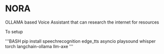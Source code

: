 # NORA
OLLAMA based Voice Assistant that can research the internet for resources

To setup

'''BASH
pip install speechrecognition edge_tts asyncio playsound whisper torch langchain-ollama llm-axe
'''
